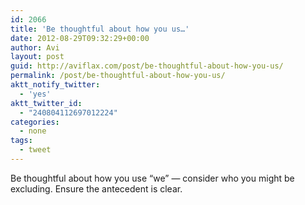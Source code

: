 ```yaml
---
id: 2066
title: 'Be thoughtful about how you us…'
date: 2012-08-29T09:32:29+00:00
author: Avi
layout: post
guid: http://aviflax.com/post/be-thoughtful-about-how-you-us/
permalink: /post/be-thoughtful-about-how-you-us/
aktt_notify_twitter:
  - 'yes'
aktt_twitter_id:
  - "240804112697012224"
categories:
  - none
tags:
  - tweet
---
```

Be thoughtful about how you use “we” — consider who you might be excluding. Ensure the antecedent is clear.